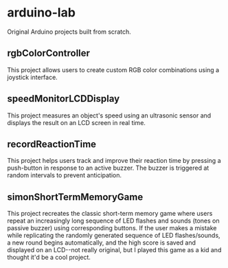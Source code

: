# arduino-lab
Original Arduino projects built from scratch.

## rgbColorController 
This project allows users to create custom RGB color combinations using a joystick interface.

## speedMonitorLCDDisplay
This project measures an object's speed using an ultrasonic sensor and displays the result on an LCD screen in real time.

## recordReactionTime
This project helps users track and improve their reaction time by pressing a push-button in response to an active buzzer. The buzzer is triggered at random intervals to prevent anticipation.

## simonShortTermMemoryGame
This project recreates the classic short-term memory game where users repeat an increasingly long sequence of LED flashes and sounds (tones on passive buzzer) using corresponding buttons. If the user makes a mistake while replicating the randomly generated sequence of LED flashes/sounds, a new round begins automatically, and the high score is saved and displayed on an LCD--not really original, but I played this game as a kid and thought it'd be a cool project.




